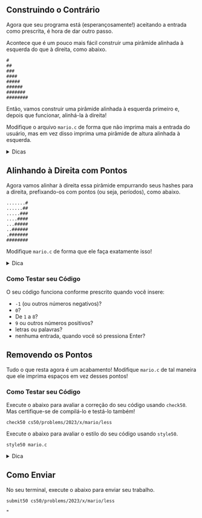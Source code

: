 ## Construindo o Contrário

Agora que seu programa está (esperançosamente!) aceitando a entrada como prescrita, é hora de dar outro passo.

Acontece que é um pouco mais fácil construir uma pirâmide alinhada à esquerda do que à direita, como abaixo.

    #
    ##
    ###
    ####
    #####
    ######
    #######
    ########

Então, vamos construir uma pirâmide alinhada à esquerda primeiro e, depois que funcionar, alinhá-la à direita!

Modifique o arquivo `mario.c` de forma que não imprima mais a entrada do usuário, mas em vez disso imprima uma pirâmide de altura alinhada à esquerda.

<details>
  <summary>Dicas</summary>
  <ul>
    <li data-marker="*">Lembre-se de que um hash é apenas um caractere como qualquer outro, portanto, você pode imprimi-lo com <code class="language-plaintext highlighter-rouge">printf</code>.</li>
    <li data-marker="*">Assim como o Scratch tem um bloco <a href="https://docs.google.com/presentation/d/1mRIN6EDK92NJJlazpFfBNKhxrAQUUxJOJW0UH7knS0g/edit#slide=id.gee4e5a99f9_0_313"><code class="language-plaintext highlighter-rouge">repeat</code></a>, o C também tem um loop <a href="https://docs.google.com/presentation/d/1mRIN6EDK92NJJlazpFfBNKhxrAQUUxJOJW0UH7knS0g/edit#slide=id.gee4e5a99f9_0_313"><code class="language-plaintext highlighter-rouge">for</code></a>, por meio do qual você pode iterar algumas vezes. Talvez em cada iteração, <em>i</em>, você pudesse imprimir tantos hashes?</li>
    <li data-marker="*">
      <p>Na verdade, você pode “aninhar” loops, iterando com uma variável (por exemplo, <code class="language-plaintext highlighter-rouge">i</code>) no loop "externo" e outra (por exemplo, <code class="language-plaintext highlighter-rouge">j</code>) no loop "interno". Por exemplo, aqui está como você pode imprimir um quadrado de altura e largura <code class="language-plaintext highlighter-rouge">n</code>, abaixo. Claro, não é um quadrado que você deseja imprimir!</p>

      <div class="language-plaintext highlighter-rouge"><div class="highlight"><pre class="highlight"><code>  for (int i = 0; i &lt; n; i++)

      {
      for (int j = 0; j &lt; n; j++)
        {
          printf("#");
        }
        printf("\n");
      }
      </code></pre></div> </div>

</li>
  </ul>
</details>

## Alinhando à Direita com Pontos

Agora vamos alinhar à direita essa pirâmide empurrando seus hashes para a direita, prefixando-os com pontos (ou seja, períodos), como abaixo.

    .......#
    ......##
    .....###
    ....####
    ...#####
    ..######
    .#######
    ########

Modifique `mario.c` de forma que ele faça exatamente isso!

<details><summary>Dica</summary><p>Observe como o número de pontos necessários em cada linha é o “oposto” do número de hashes daquela linha. Para uma pirâmide de altura 8, como a acima, a primeira linha tem apenas 1 hash e, portanto, 7 pontos. Enquanto isso, a linha inferior tem 8 hashes e assim 0 pontos. Através de que fórmula (ou aritmética, realmente) você poderia imprimir tantos pontos?</p></details>

### Como Testar seu Código

O seu código funciona conforme prescrito quando você insere:

- `-1` (ou outros números negativos)?
- `0`?
- De `1` a `8`?
- `9` ou outros números positivos?
- letras ou palavras?
- nenhuma entrada, quando você só pressiona Enter?

## Removendo os Pontos

Tudo o que resta agora é um acabamento! Modifique `mario.c` de tal maneira que ele imprima espaços em vez desses pontos!

### Como Testar seu Código

Execute o abaixo para avaliar a correção do seu código usando `check50`. Mas certifique-se de compilá-lo e testá-lo também!

    check50 cs50/problems/2023/x/mario/less

Execute o abaixo para avaliar o estilo do seu código usando `style50`.

    style50 mario.c

<details><summary>Dica</summary><p>Um espaço é apenas uma tecla pressionada em sua barra de espaço, assim como um ponto é apenas uma tecla pressionada em sua tecla! Mas lembre-se de que <code class="language-plaintext highlighter-rouge">printf</code> requer que você envolva as duas com aspas duplas!</p></details>

## Como Enviar

No seu terminal, execute o abaixo para enviar seu trabalho.

    submit50 cs50/problems/2023/x/mario/less
"